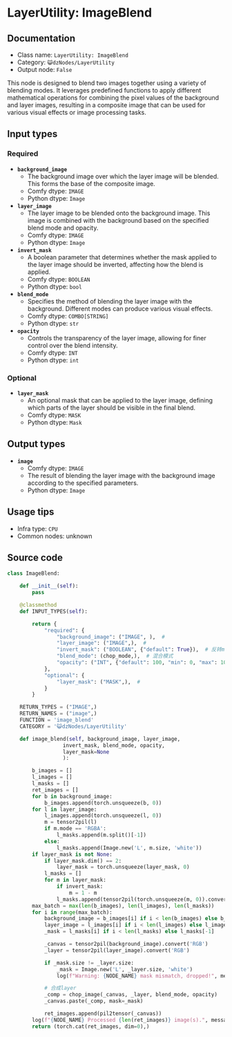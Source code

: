 # LayerUtility: ImageBlend
## Documentation
- Class name: `LayerUtility: ImageBlend`
- Category: `😺dzNodes/LayerUtility`
- Output node: `False`

This node is designed to blend two images together using a variety of blending modes. It leverages predefined functions to apply different mathematical operations for combining the pixel values of the background and layer images, resulting in a composite image that can be used for various visual effects or image processing tasks.
## Input types
### Required
- **`background_image`**
    - The background image over which the layer image will be blended. This forms the base of the composite image.
    - Comfy dtype: `IMAGE`
    - Python dtype: `Image`
- **`layer_image`**
    - The layer image to be blended onto the background image. This image is combined with the background based on the specified blend mode and opacity.
    - Comfy dtype: `IMAGE`
    - Python dtype: `Image`
- **`invert_mask`**
    - A boolean parameter that determines whether the mask applied to the layer image should be inverted, affecting how the blend is applied.
    - Comfy dtype: `BOOLEAN`
    - Python dtype: `bool`
- **`blend_mode`**
    - Specifies the method of blending the layer image with the background. Different modes can produce various visual effects.
    - Comfy dtype: `COMBO[STRING]`
    - Python dtype: `str`
- **`opacity`**
    - Controls the transparency of the layer image, allowing for finer control over the blend intensity.
    - Comfy dtype: `INT`
    - Python dtype: `int`
### Optional
- **`layer_mask`**
    - An optional mask that can be applied to the layer image, defining which parts of the layer should be visible in the final blend.
    - Comfy dtype: `MASK`
    - Python dtype: `Mask`
## Output types
- **`image`**
    - Comfy dtype: `IMAGE`
    - The result of blending the layer image with the background image according to the specified parameters.
    - Python dtype: `Image`
## Usage tips
- Infra type: `CPU`
- Common nodes: unknown


## Source code
```python
class ImageBlend:

    def __init__(self):
        pass

    @classmethod
    def INPUT_TYPES(self):

        return {
            "required": {
                "background_image": ("IMAGE", ),  #
                "layer_image": ("IMAGE",),  #
                "invert_mask": ("BOOLEAN", {"default": True}),  # 反转mask
                "blend_mode": (chop_mode,),  # 混合模式
                "opacity": ("INT", {"default": 100, "min": 0, "max": 100, "step": 1}),  # 透明度
            },
            "optional": {
                "layer_mask": ("MASK",),  #
            }
        }

    RETURN_TYPES = ("IMAGE",)
    RETURN_NAMES = ("image",)
    FUNCTION = 'image_blend'
    CATEGORY = '😺dzNodes/LayerUtility'

    def image_blend(self, background_image, layer_image,
                  invert_mask, blend_mode, opacity,
                  layer_mask=None
                  ):

        b_images = []
        l_images = []
        l_masks = []
        ret_images = []
        for b in background_image:
            b_images.append(torch.unsqueeze(b, 0))
        for l in layer_image:
            l_images.append(torch.unsqueeze(l, 0))
            m = tensor2pil(l)
            if m.mode == 'RGBA':
                l_masks.append(m.split()[-1])
            else:
                l_masks.append(Image.new('L', m.size, 'white'))
        if layer_mask is not None:
            if layer_mask.dim() == 2:
                layer_mask = torch.unsqueeze(layer_mask, 0)
            l_masks = []
            for m in layer_mask:
                if invert_mask:
                    m = 1 - m
                l_masks.append(tensor2pil(torch.unsqueeze(m, 0)).convert('L'))
        max_batch = max(len(b_images), len(l_images), len(l_masks))
        for i in range(max_batch):
            background_image = b_images[i] if i < len(b_images) else b_images[-1]
            layer_image = l_images[i] if i < len(l_images) else l_images[-1]
            _mask = l_masks[i] if i < len(l_masks) else l_masks[-1]

            _canvas = tensor2pil(background_image).convert('RGB')
            _layer = tensor2pil(layer_image).convert('RGB')

            if _mask.size != _layer.size:
                _mask = Image.new('L', _layer.size, 'white')
                log(f"Warning: {NODE_NAME} mask mismatch, dropped!", message_type='warning')

            # 合成layer
            _comp = chop_image(_canvas, _layer, blend_mode, opacity)
            _canvas.paste(_comp, mask=_mask)

            ret_images.append(pil2tensor(_canvas))
        log(f"{NODE_NAME} Processed {len(ret_images)} image(s).", message_type='finish')
        return (torch.cat(ret_images, dim=0),)

```

